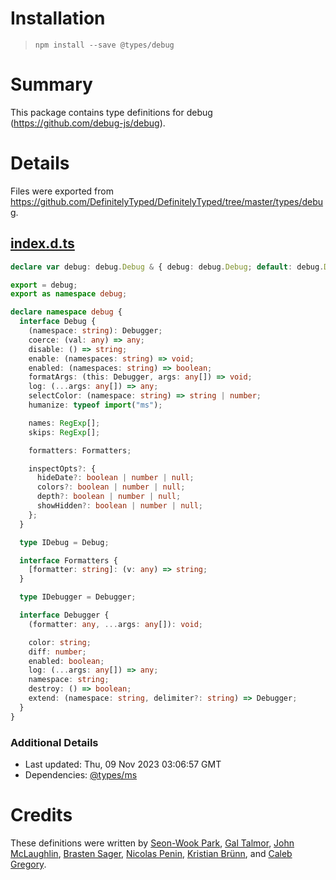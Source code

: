 # Installation

> `npm install --save @types/debug`

# Summary

This package contains type definitions for debug (https://github.com/debug-js/debug).

# Details

Files were exported from https://github.com/DefinitelyTyped/DefinitelyTyped/tree/master/types/debug.

## [index.d.ts](https://github.com/DefinitelyTyped/DefinitelyTyped/tree/master/types/debug/index.d.ts)

```ts
declare var debug: debug.Debug & { debug: debug.Debug; default: debug.Debug };

export = debug;
export as namespace debug;

declare namespace debug {
  interface Debug {
    (namespace: string): Debugger;
    coerce: (val: any) => any;
    disable: () => string;
    enable: (namespaces: string) => void;
    enabled: (namespaces: string) => boolean;
    formatArgs: (this: Debugger, args: any[]) => void;
    log: (...args: any[]) => any;
    selectColor: (namespace: string) => string | number;
    humanize: typeof import("ms");

    names: RegExp[];
    skips: RegExp[];

    formatters: Formatters;

    inspectOpts?: {
      hideDate?: boolean | number | null;
      colors?: boolean | number | null;
      depth?: boolean | number | null;
      showHidden?: boolean | number | null;
    };
  }

  type IDebug = Debug;

  interface Formatters {
    [formatter: string]: (v: any) => string;
  }

  type IDebugger = Debugger;

  interface Debugger {
    (formatter: any, ...args: any[]): void;

    color: string;
    diff: number;
    enabled: boolean;
    log: (...args: any[]) => any;
    namespace: string;
    destroy: () => boolean;
    extend: (namespace: string, delimiter?: string) => Debugger;
  }
}
```

### Additional Details

- Last updated: Thu, 09 Nov 2023 03:06:57 GMT
- Dependencies: [@types/ms](https://npmjs.com/package/@types/ms)

# Credits

These definitions were written by [Seon-Wook Park](https://github.com/swook), [Gal Talmor](https://github.com/galtalmor), [John McLaughlin](https://github.com/zamb3zi), [Brasten Sager](https://github.com/brasten), [Nicolas Penin](https://github.com/npenin), [Kristian Brünn](https://github.com/kristianmitk), and [Caleb Gregory](https://github.com/calebgregory).
